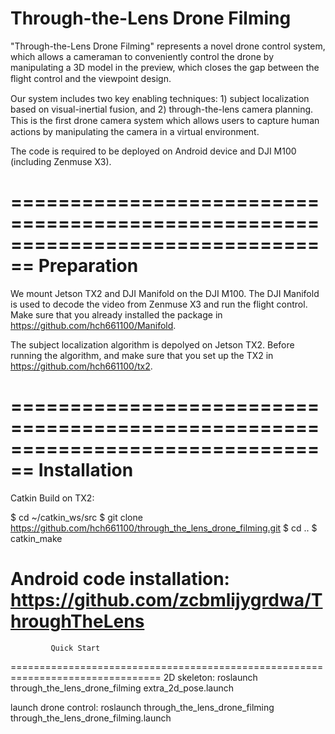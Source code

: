# Through-the-Lens Drone Filming

"Through-the-Lens Drone Filming" represents a novel drone control system, which allows a cameraman to conveniently control the drone by manipulating a 3D model in the preview, which closes the gap between the ﬂight control and the viewpoint design. 

Our system includes two key enabling techniques: 1) subject localization based on visual-inertial fusion, and 2) through-the-lens camera planning. This is the ﬁrst drone camera system which allows users to capture human actions by manipulating the camera in a virtual environment. 

The code is required to be deployed on Android device and DJI M100 (including Zenmuse X3). 

================================================================================
		     Preparation
================================================================================
We mount Jetson TX2 and DJI Manifold on the DJI M100. The DJI Manifold is used to decode the video from Zenmuse X3 and run the flight control. Make sure that you already installed the package in https://github.com/hch661100/Manifold.

The subject localization algorithm is depolyed on Jetson TX2. Before running the algorithm, and make sure that you set up the TX2 in https://github.com/hch661100/tx2.

================================================================================
		     Installation
================================================================================
Catkin Build on TX2:

$ cd ~/catkin_ws/src
$ git clone https://github.com/hch661100/through_the_lens_drone_filming.git
$ cd ..
$ catkin_make

Android code installation:
https://github.com/zcbmlijygrdwa/ThroughTheLens
================================================================================
		     Quick Start
================================================================================
2D skeleton:
roslaunch through_the_lens_drone_filming extra_2d_pose.launch

launch drone control:
roslaunch through_the_lens_drone_filming  through_the_lens_drone_filming.launch
